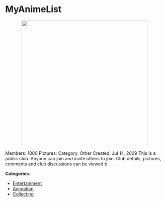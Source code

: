 # MyAnimeList
<p align="center">
    <img width="400" src="https://raw.githubusercontent.com/apis-list/apis-list/apis/myanimelist/logo_256x256.png" />
</p>

Members: 1000 Pictures: Category: Other Created: Jul 14, 2009 This is a public club. Anyone can join and invite others to join.  Club details, pictures, comments and club discussions can be viewed b



**Categories**:
- [Entertainment](https://github.com/apis-list/apis-list#entertainment)
- [Animation](https://github.com/apis-list/apis-list#animation)
- [Collecting](https://github.com/apis-list/apis-list#collecting)






